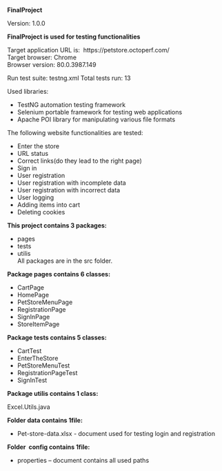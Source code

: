 <p><strong>FinalProject</strong></p>
<p>Version: 1.0.0</p>
<p><strong>FinalProject is used for testing functionalities</strong></p>
<p>Target application URL is:&nbsp; https://petstore.octoperf.com/<br /> Target browser: Chrome<br /> Browser version: 80.0.3987.149</p>
<p>Run test suite:&nbsp;testng.xml&nbsp;Total tests run: 13</p>
<p>Used libraries:</p>
<ul>
<li>TestNG automation testing framework</li>
<li>Selenium portable framework for testing web applications</li>
<li>Apache POI library for manipulating various file formats</li>
</ul>
<p>The following website functionalities are tested:</p>
<ul>
<li>Enter the store</li>
<li>URL status</li>
<li>Correct links(do they lead to the right page)</li>
<li>Sign in</li>
<li>User registration</li>
<li>User registration with incomplete data</li>
<li>User registration with incorrect data</li>
<li>User logging</li>
<li>Adding items into cart</li>
<li>Deleting cookies</li>
</ul>
<p><strong>This project contains 3 packages:</strong></p>
<ul>
<li>pages</li>
<li>tests</li>
<li>utilis<br /> All packages are in the&nbsp;src&nbsp;folder.</li>
</ul>
<p><strong>Package&nbsp;</strong><strong>pages</strong><strong>&nbsp;contains 6 classes:</strong></p>
<ul>
<li>CartPage</li>
<li>HomePage</li>
<li>PetStoreMenuPage</li>
<li>RegistrationPage</li>
<li>SignInPage</li>
<li>StoreItemPage</li>
</ul>
<p><strong>Package&nbsp;</strong><strong>tests</strong><strong>&nbsp;contains 5 classes:</strong></p>
<ul>
<li>CartTest</li>
<li>EnterTheStore</li>
<li>PetStoreMenuTest</li>
<li>RegistrationPageTest</li>
<li>SignInTest</li>
</ul>
<p><strong>Package&nbsp;</strong><strong>utilis</strong><strong> contains 1 class:</strong></p>
<p>Excel.Utils.java</p>
<p><strong>Folder&nbsp;</strong><strong>data</strong><strong>&nbsp;contains 1file:</strong></p>
<ul>
<li>Pet-store-data.xlsx - document used for testing login and registration</li>
</ul>
<p><strong>Folder&nbsp;</strong><strong> config</strong><strong>&nbsp;contains 1file:</strong></p>
<ul>
<li>properties &ndash; document contains all used paths</li>
</ul>
